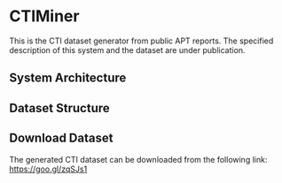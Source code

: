 # CTIMiner

This is the CTI dataset generator from public APT reports.
The specified description of this system and the dataset are under publication.

## System Architecture

## Dataset Structure

## Download Dataset
The generated CTI dataset can be downloaded from the following link:
https://goo.gl/zqSJs1
